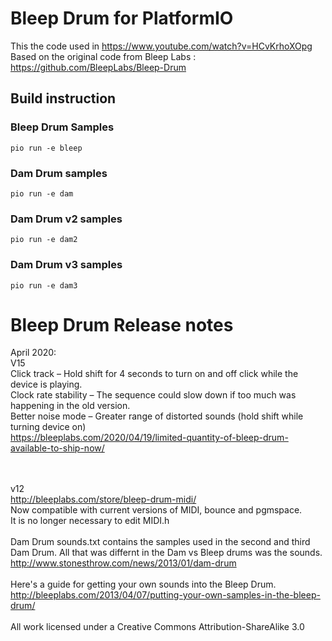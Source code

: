 # Bleep Drum for PlatformIO

This the code used in https://www.youtube.com/watch?v=HCvKrhoXOpg
Based on the original code from Bleep Labs : https://github.com/BleepLabs/Bleep-Drum

## Build instruction

### Bleep Drum Samples

`pio run -e bleep`

### Dam Drum samples

`pio run -e dam`

### Dam Drum v2 samples

`pio run -e dam2`

### Dam Drum v3 samples

`pio run -e dam3`


# Bleep Drum Release notes

April 2020:<br>
V15 <br>
Click track – Hold shift for 4 seconds to turn on and off click while the device is playing.<br>
Clock rate stability – The sequence could slow down if too much was happening in the old version.<br>
Better noise mode – Greater range of distorted sounds (hold shift while turning device on)<br>
https://bleeplabs.com/2020/04/19/limited-quantity-of-bleep-drum-available-to-ship-now/<br>
<br><br>

v12<br>
http://bleeplabs.com/store/bleep-drum-midi/<br>
Now compatible with current versions of MIDI, bounce and pgmspace.<br>
It is no longer necessary to edit MIDI.h<br>
<br>
Dam Drum sounds.txt contains the samples used in the second and third Dam Drum. All that was differnt in the Dam vs Bleep drums was the sounds. http://www.stonesthrow.com/news/2013/01/dam-drum<br>
<br>
Here's a guide for getting your own sounds into the Bleep Drum.
http://bleeplabs.com/2013/04/07/putting-your-own-samples-in-the-bleep-drum/<br>
<br>
All work licensed under a Creative Commons Attribution-ShareAlike 3.0
